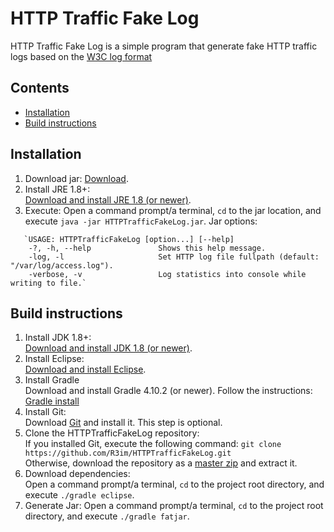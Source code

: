 HTTP Traffic Fake Log
=====================

HTTP Traffic Fake Log is a simple program that generate fake HTTP traffic logs based on the [W3C log format](https://www.w3.org/Daemon/User/Config/Logging.html#common-logfile-format)


Contents
--------

* [Installation](#installation)
* [Build instructions](#build-instructions)

Installation
------------

1. Download jar:
   [Download](https://github.com/R3im/HTTPTrafficFakeLog/raw/master/build/libs/HTTPTrafficFakeLog-1.0.jar).
2. Install JRE 1.8+:<br>
   [Download and install JRE 1.8 (or newer)](https://www.java.com/fr/download/).
3. Execute:
   Open a command prompt/a terminal, `cd` to the jar location,
   and execute `java -jar HTTPTrafficFakeLog.jar`.
   Jar options:
```
   `USAGE: HTTPTrafficFakeLog [option...] [--help]
	-?, -h, --help               Shows this help message.
	-log, -l                     Set HTTP log file fullpath (default: "/var/log/access.log").
	-verbose, -v                 Log statistics into console while writing to file.`
```

Build instructions
------------------

1. Install JDK 1.8+:<br>
   [Download and install JDK 1.8 (or newer)](https://www.oracle.com/technetwork/java/javase/downloads/jdk8-downloads-2133151.html).
2. Install Eclipse:<br>
   [Download and install Eclipse](https://www.eclipse.org/downloads/).
3. Install Gradle<br>
   Download and install Gradle 4.10.2 (or newer).
   Follow the instructions: [Gradle install](https://gradle.org/install/)
4. Install Git:<br>
   Download [Git](http://git-scm.com/downloads) and install it.
   This step is optional.
5. Clone the HTTPTrafficFakeLog repository:<br>
   If you installed Git, execute the following command: `git clone https://github.com/R3im/HTTPTrafficFakeLog.git`<br>
   Otherwise, download the repository as a [master zip](https://github.com/R3im/HTTPTrafficFakeLog/archive/master.zip) and extract it.
6. Download dependencies:<br>
   Open a command prompt/a terminal, `cd` to the project root directory,
   and execute `./gradle eclipse`.
7. Generate Jar:
   Open a command prompt/a terminal, `cd` to the project root directory,
   and execute `./gradle fatjar`.

	

